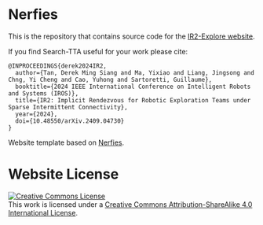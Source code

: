 # Nerfies

This is the repository that contains source code for the [IR2-Explore website](https://ir2-explore.github.io).

If you find Search-TTA useful for your work please cite:
```
@INPROCEEDINGS{derek2024IR2,
  author={Tan, Derek Ming Siang and Ma, Yixiao and Liang, Jingsong and Chng, Yi Cheng and Cao, Yuhong and Sartoretti, Guillaume},
  booktitle={2024 IEEE International Conference on Intelligent Robots and Systems (IROS)}, 
  title={IR2: Implicit Rendezvous for Robotic Exploration Teams under Sparse Intermittent Connectivity}, 
  year={2024},
  doi={10.48550/arXiv.2409.04730}
}
```

Website template based on [Nerfies](https://github.com/nerfies/nerfies.github.io).

# Website License
<a rel="license" href="http://creativecommons.org/licenses/by-sa/4.0/"><img alt="Creative Commons License" style="border-width:0" src="https://i.creativecommons.org/l/by-sa/4.0/88x31.png" /></a><br />This work is licensed under a <a rel="license" href="http://creativecommons.org/licenses/by-sa/4.0/">Creative Commons Attribution-ShareAlike 4.0 International License</a>.
